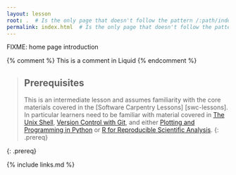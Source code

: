 ```yaml
---
layout: lesson
root: .  # Is the only page that doesn't follow the pattern /:path/index.html
permalink: index.html  # Is the only page that doesn't follow the pattern /:path/index.html
---
```

FIXME: home page introduction

<!-- this is an html comment -->

{% comment %} This is a comment in Liquid {% endcomment %}


> ## Prerequisites
>
> This is an intermediate lesson and assumes familiarity with the core materials covered in the 
> [Software Carpentry Lessons] [swc-lessons]. In particular learners need to be familiar with 
> material covered in [The Unix Shell](http://swcarpentry.github.io/shell-novice), 
> [Version Control with Git](http://swcarpentry.github.io/git-novice), and either 
> [Plotting and Programming in Python](http://swcarpentry.github.io/python-novice-gapminder) or 
> [R for Reproducible Scientific Analysis](http://swcarpentry.github.io/r-novice-gapminder).
{: .prereq}


{: .prereq}

{% include links.md %}
